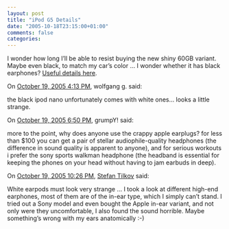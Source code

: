 ```yaml
---
layout: post
title: "iPod G5 Details"
date: "2005-10-18T23:15:00+01:00"
comments: false
categories: 
---
```


<p>I wonder how long I&#8217;ll be able to resist buying the new shiny 60GB variant. Maybe even black, to match my car&#8217;s color &#8230; I wonder whether it has black earphones? <a href="http://www.ilounge.com/index.php/articles/comments/top-ten-things-you-wanted-to-know-about-the-5g-ipod/">Useful details here</a>.</p>

<section class="comments">

<div class="comment" id="comment-678">
On <a href="#comment-678" title="Permalink to this comment">October 19, 2005  4:13 PM</a>, wolfgang g.
said:
<p>the black ipod nano unfortunately comes with white ones&#8230; looks a little strange.</p>


<div class="comment" id="comment-679">
On <a href="#comment-679" title="Permalink to this comment">October 19, 2005  6:50 PM</a>, grumpY!
said:
<p>more to the point, why does anyone use the crappy apple earplugs? for less than $100 you can get a pair of stellar audiophile-quality headphones (the difference in sound quality is apparent to anyone), and for serious workouts i prefer the sony sports walkman headphone (the headband is essential for keeping the phones on your head without having to jam earbuds in deep).</p>


<div class="comment" id="comment-680">
On <a href="#comment-680" title="Permalink to this comment">October 19, 2005 10:26 PM</a>, <a href="/en/staff/st/">Stefan Tilkov</a>
said:
<p>White earpods must look very strange &#8230; I took a look at different high-end earphones, most of them are of the in-ear type, which I simply can&#8217;t stand. I tried out a Sony model and even bought the Apple in-ear variant, and not only were they uncomfortable, I also found the sound horrible. Maybe something&#8217;s wrong with my ears anatomically :-)</p>


</section>

